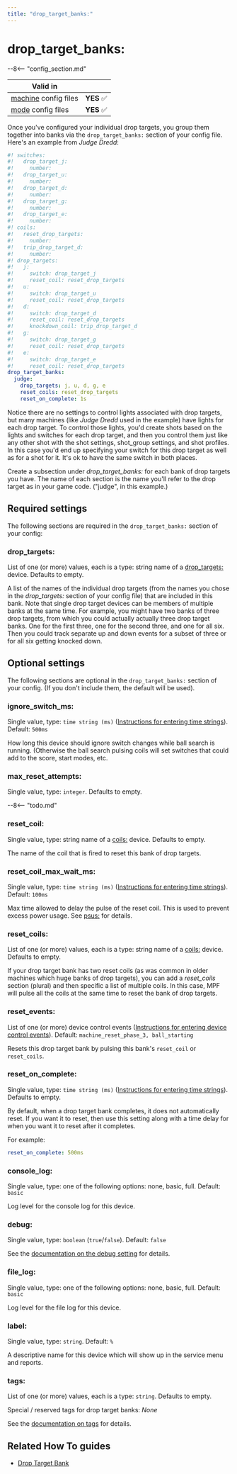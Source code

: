 ```yaml
---
title: "drop_target_banks:"
---
```


# drop_target_banks:


--8<-- "config_section.md"

| Valid in | |
|-----|:----:|
|[machine](instructions/machine_config.md) config files |**YES** :white_check_mark:|
|[mode](instructions/mode_config.md) config files|**YES** :white_check_mark:|

Once you've configured your individual drop targets, you group them
together into banks via the `drop_target_banks:` section of your config
file. Here's an example from *Judge Dredd*:

``` yaml
#! switches:
#!   drop_target_j:
#!     number:
#!   drop_target_u:
#!     number:
#!   drop_target_d:
#!     number:
#!   drop_target_g:
#!     number:
#!   drop_target_e:
#!     number:
#! coils:
#!   reset_drop_targets:
#!     number:
#!   trip_drop_target_d:
#!     number:
#! drop_targets:
#!   j:
#!     switch: drop_target_j
#!     reset_coil: reset_drop_targets
#!   u:
#!     switch: drop_target_u
#!     reset_coil: reset_drop_targets
#!   d:
#!     switch: drop_target_d
#!     reset_coil: reset_drop_targets
#!     knockdown_coil: trip_drop_target_d
#!   g:
#!     switch: drop_target_g
#!     reset_coil: reset_drop_targets
#!   e:
#!     switch: drop_target_e
#!     reset_coil: reset_drop_targets
drop_target_banks:
  judge:
    drop_targets: j, u, d, g, e
    reset_coils: reset_drop_targets
    reset_on_complete: 1s
```

Notice there are no settings to control lights associated with drop
targets, but many machines (like *Judge Dredd* used in the example) have
lights for each drop target. To control those lights, you'd create
shots based on the lights and switches for each drop target, and then
you control them just like any other shot with the shot settings,
shot_group settings, and shot profiles. In this case you'd end up
specifying your switch for this drop target as well as for a shot for
it. It's ok to have the same switch in both places.

Create a subsection under *drop_target_banks:* for each bank of drop
targets you have. The name of each section is the name you'll refer to
the drop target as in your game code. ("judge", in this example.)

## Required settings

The following sections are required in the `drop_target_banks:` section
of your config:

### drop_targets:

List of one (or more) values, each is a type: string name of a
[drop_targets:](drop_targets.md) device.
Defaults to empty.

A list of the names of the individual drop targets (from the names you
chose in the *drop_targets:* section of your config file) that are
included in this bank. Note that single drop target devices can be
members of multiple banks at the same time. For example, you might have
two banks of three drop targets, from which you could actually actually
three drop target banks. One for the first three, one for the second
three, and one for all six. Then you could track separate up and down
events for a subset of three or for all six getting knocked down.

## Optional settings

The following sections are optional in the `drop_target_banks:` section
of your config. (If you don't include them, the default will be used).

### ignore_switch_ms:

Single value, type: `time string (ms)`
([Instructions for entering time strings](instructions/time_strings.md)). Default: `500ms`

How long this device should ignore switch changes while ball search is
running. (Otherwise the ball search pulsing coils will set switches that
could add to the score, start modes, etc.

### max_reset_attempts:

Single value, type: `integer`. Defaults to empty.

--8<-- "todo.md"

### reset_coil:

Single value, type: string name of a [coils:](coils.md) device. Defaults to empty.

The name of the coil that is fired to reset this bank of drop targets.

### reset_coil_max_wait_ms:

Single value, type: `time string (ms)`
([Instructions for entering time strings](instructions/time_strings.md)). Default: `100ms`

Max time allowed to delay the pulse of the reset coil. This is used to
prevent excess power usage. See [psus:](psus.md) for details.

### reset_coils:

List of one (or more) values, each is a type: string name of a
[coils:](coils.md) device. Defaults to empty.

If your drop target bank has two reset coils (as was common in older
machines which huge banks of drop targets), you can add a *reset_coils*
section (plural) and then specific a list of multiple coils. In this
case, MPF will pulse all the coils at the same time to reset the bank of
drop targets.

### reset_events:

List of one (or more) device control events
([Instructions for entering device control events](instructions/device_control_events.md)). Default: `machine_reset_phase_3, ball_starting`

Resets this drop target bank by pulsing this bank's `reset_coil` or
`reset_coils`.

### reset_on_complete:

Single value, type: `time string (ms)`
([Instructions for entering time strings](instructions/time_strings.md)). Defaults to empty.

By default, when a drop target bank completes, it does not automatically
reset. If you want it to reset, then use this setting along with a time
delay for when you want it to reset after it completes.

For example:

``` yaml
reset_on_complete: 500ms
```

### console_log:

Single value, type: one of the following options: none, basic, full.
Default: `basic`

Log level for the console log for this device.

### debug:

Single value, type: `boolean` (`true`/`false`). Default: `false`

See the
[documentation on the debug setting](instructions/debug.md) for details.

### file_log:

Single value, type: one of the following options: none, basic, full.
Default: `basic`

Log level for the file log for this device.

### label:

Single value, type: `string`. Default: `%`

A descriptive name for this device which will show up in the service
menu and reports.

### tags:

List of one (or more) values, each is a type: `string`. Defaults to
empty.

Special / reserved tags for drop target banks: *None*

See the
[documentation on tags](instructions/tags.md) for details.

## Related How To guides

* [Drop Target Bank](../mechs/targets/drop_targets/drop_target_bank.md)
